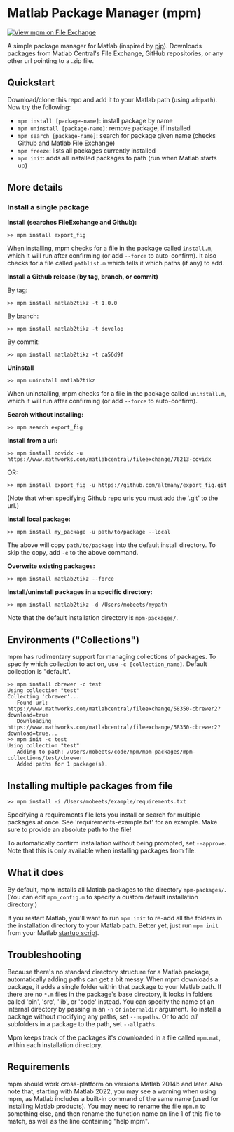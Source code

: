 # Matlab Package Manager (mpm)

[![View mpm on File Exchange](https://www.mathworks.com/matlabcentral/images/matlab-file-exchange.svg)](https://www.mathworks.com/matlabcentral/fileexchange/54548-mpm)

A simple package manager for Matlab (inspired by [pip](https://github.com/pypa/pip)). Downloads packages from Matlab Central's File Exchange, GitHub repositories, or any other url pointing to a .zip file.

## Quickstart

Download/clone this repo and add it to your Matlab path (using `addpath`). Now try the following:

- `mpm install [package-name]`: install package by name
- `mpm uninstall [package-name]`: remove package, if installed
- `mpm search [package-name]`: search for package given name (checks Github and Matlab File Exchange)
- `mpm freeze`: lists all packages currently installed
- `mpm init`: adds all installed packages to path (run when Matlab starts up)

## More details

### Install a single package

__Install (searches FileExchange and Github):__

```
>> mpm install export_fig
```

When installing, mpm checks for a file in the package called `install.m`, which it will run after confirming (or add `--force` to auto-confirm). It also checks for a file called `pathlist.m` which tells it which paths (if any) to add.

__Install a Github release (by tag, branch, or commit)__

By tag:

```
>> mpm install matlab2tikz -t 1.0.0
```

By branch:

```
>> mpm install matlab2tikz -t develop
```

By commit:

```
>> mpm install matlab2tikz -t ca56d9f
```

__Uninstall__

```
>> mpm uninstall matlab2tikz
```

When uninstalling, mpm checks for a file in the package called `uninstall.m`, which it will run after confirming (or add `--force` to auto-confirm).

__Search without installing:__

```
>> mpm search export_fig
```

__Install from a url:__

```
>> mpm install covidx -u https://www.mathworks.com/matlabcentral/fileexchange/76213-covidx
```
OR:

```
>> mpm install export_fig -u https://github.com/altmany/export_fig.git
```

(Note that when specifying Github repo urls you must add the '.git' to the url.)

__Install local package:__

```
>> mpm install my_package -u path/to/package --local
```

The above will copy `path/to/package` into the default install directory. To skip the copy, add `-e` to the above command.

__Overwrite existing packages:__

```
>> mpm install matlab2tikz --force
```

__Install/uninstall packages in a specific directory:__

```
>> mpm install matlab2tikz -d /Users/mobeets/mypath
```

Note that the default installation directory is `mpm-packages/`.

## Environments ("Collections")

mpm has rudimentary support for managing collections of packages. To specify which collection to act on, use `-c [collection_name]`. Default collection is "default".

```
>> mpm install cbrewer -c test
Using collection "test"
Collecting 'cbrewer'...
   Found url: https://www.mathworks.com/matlabcentral/fileexchange/58350-cbrewer2?download=true
   Downloading https://www.mathworks.com/matlabcentral/fileexchange/58350-cbrewer2?download=true...
>> mpm init -c test
Using collection "test"
   Adding to path: /Users/mobeets/code/mpm/mpm-packages/mpm-collections/test/cbrewer
   Added paths for 1 package(s).
```

## Installing multiple packages from file

```
>> mpm install -i /Users/mobeets/example/requirements.txt
```

Specifying a requirements file lets you install or search for multiple packages at once. See 'requirements-example.txt' for an example. Make sure to provide an absolute path to the file!

To automatically confirm installation without being prompted, set `--approve`. Note that this is only available when installing packages from file.

## What it does

By default, mpm installs all Matlab packages to the directory `mpm-packages/`. (You can edit `mpm_config.m` to specify a custom default installation directory.)

If you restart Matlab, you'll want to run `mpm init` to re-add all the folders in the installation directory to your Matlab path. Better yet, just run `mpm init` from your Matlab [startup script](http://www.mathworks.com/help/matlab/ref/startup.html).

## Troubleshooting

Because there's no standard directory structure for a Matlab package, automatically adding paths can get a bit messy. When mpm downloads a package, it adds a single folder within that package to your Matlab path. If there are no `*.m` files in the package's base directory, it looks in folders called 'bin', 'src', 'lib', or 'code' instead. You can specify the name of an internal directory by passing in an `-n` or `internaldir` argument. To install a package without modifying any paths, set `--nopaths`. Or to add _all_ subfolders in a package to the path, set `--allpaths`.

Mpm keeps track of the packages it's downloaded in a file called `mpm.mat`, within each installation directory.

## Requirements

mpm should work cross-platform on versions Matlab 2014b and later. Also note that, starting with Matlab 2022, you may see a warning when using mpm, as Matlab includes a built-in command of the same name (used for installing Matlab products). You may need to rename the file `mpm.m` to something else, and then rename the function name on line 1 of this file to match, as well as the line containing "help mpm".

